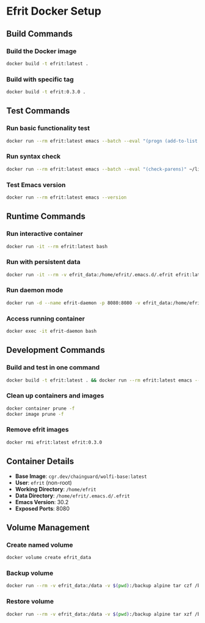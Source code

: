 # Efrit Docker Setup

## Build Commands

### Build the Docker image
```bash
docker build -t efrit:latest .
```

### Build with specific tag
```bash
docker build -t efrit:0.3.0 .
```

## Test Commands

### Run basic functionality test
```bash
docker run --rm efrit:latest emacs --batch --eval "(progn (add-to-list 'load-path \"~/lisp\") (require 'efrit-config) (message \"Efrit loaded successfully\"))"
```

### Run syntax check
```bash
docker run --rm efrit:latest emacs --batch --eval "(check-parens)" ~/lisp/efrit-config.el
```

### Test Emacs version
```bash
docker run --rm efrit:latest emacs --version
```

## Runtime Commands

### Run interactive container
```bash
docker run -it --rm efrit:latest bash
```

### Run with persistent data
```bash
docker run -it --rm -v efrit_data:/home/efrit/.emacs.d/.efrit efrit:latest bash
```

### Run daemon mode
```bash
docker run -d --name efrit-daemon -p 8080:8080 -v efrit_data:/home/efrit/.emacs.d/.efrit efrit:latest
```

### Access running container
```bash
docker exec -it efrit-daemon bash
```

## Development Commands

### Build and test in one command
```bash
docker build -t efrit:latest . && docker run --rm efrit:latest emacs --batch --eval "(progn (add-to-list 'load-path \"~/lisp\") (require 'efrit-config) (message \"Build and test successful\"))"
```

### Clean up containers and images
```bash
docker container prune -f
docker image prune -f
```

### Remove efrit images
```bash
docker rmi efrit:latest efrit:0.3.0
```

## Container Details

- **Base Image**: `cgr.dev/chainguard/wolfi-base:latest`
- **User**: `efrit` (non-root)
- **Working Directory**: `/home/efrit`
- **Data Directory**: `/home/efrit/.emacs.d/.efrit`
- **Emacs Version**: 30.2
- **Exposed Ports**: 8080

## Volume Management

### Create named volume
```bash
docker volume create efrit_data
```

### Backup volume
```bash
docker run --rm -v efrit_data:/data -v $(pwd):/backup alpine tar czf /backup/efrit_backup.tar.gz -C /data .
```

### Restore volume
```bash
docker run --rm -v efrit_data:/data -v $(pwd):/backup alpine tar xzf /backup/efrit_backup.tar.gz -C /data
```
